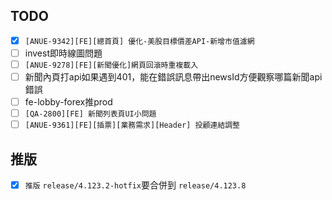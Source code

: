 ## TODO
* [x] `[ANUE-9342][FE][總首頁] 優化-美股目標價差API-新增市值濾網`
* [ ] invest即時線圖問題
* [ ] `[ANUE-9278][FE][新聞優化]網頁回滾時重複載入`
* [ ] 新聞內頁打api如果遇到401，能在錯誤訊息帶出newsId方便觀察哪篇新聞api錯誤
* [ ] fe-lobby-forex推prod
* [ ] `[QA-2800][FE] 新聞列表頁UI小問題`
* [ ] `[ANUE-9361][FE][插票][業務需求][Header] 投顧連結調整`
   
## 推版
* [x] `推版` `release/4.123.2-hotfix`要合併到 `release/4.123.8`

